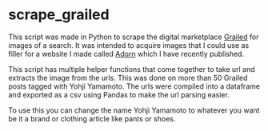 # scrape_grailed
This script was made in Python to scrape the digital marketplace [Grailed](https://www.grailed.com) for images of a search. It was intended to acquire images that I could use as filler for a website I made called [Adorn](https://adorn-frontend.vercel.app) which I have recently published. 

This script has multiple helper functions that come together to take url and extracts the image from the urls. This was done on more than 50 Grailed posts tagged with Yohji Yamamoto. The urls were compiled into a dataframe and exported as a csv using Pandas to make the url parsing easier. 

To use this you can change the name Yohji Yamamoto to whatever you want be it a brand or clothing article like pants or shoes. 